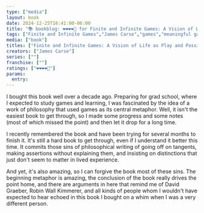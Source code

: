 ```yaml
---
type: ["media"]
layout: book
date: 2024-12-25T16:41:00-06:00
title: "📚 bookblog: ❤️❤️❤️❤️🖤 for Finite and Infinite Games: A Vision of Life as Play and Possibility, by James Carse"
tags: ["Finite and Infinite Games","James Carse","games","meaningful games","David Graeber","Robin Wall Kimmerer","anarchism","mindfulness"]
media: ["book"]
titles: ["Finite and Infinite Games: A Vision of Life as Play and Possibility"]
creators: ["James Carse"]
series: [""]
franchise: [""]
ratings: ["❤️❤️❤️❤️🖤"]
params:
  entry:
---
```


I bought this book well over a decade ago. Preparing for grad school, where I expected to study games and learning, I was fascinated by the idea of a work of philosophy that used games as its central metaphor. Well, it isn't the easiest book to get through, so I made some progress and some notes (most of which missed the point) and then let it drop for a long time.

I recently remembered the book and have been trying for several months to finish it. It's still a hard book to get through, even if I understand it better this time. It commits those sins of philosophical writing of going off on tangents, making assertions without explaining them, and insisting on distinctions that just don't seem to matter in lived experience.

And yet, it's also amazing, so I can forgive the book most of these sins. The beginning metaphor is amazing, the conclusion of the book really drives the point home, and there are arguments in here that remind me of David Graeber, Robin Wall Kimmerer, and all kinds of people whom I wouldn't have expected to hear echoed in this book I bought on a whim when I was a very different person.
